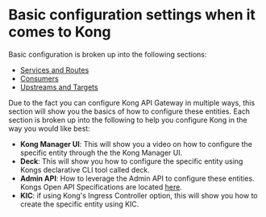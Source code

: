 # Basic configuration settings when it comes to Kong

Basic configuration is broken up into the following sections:

- [Services and Routes](./services-and-routes/) 
- [Consumers](./consumers/)
- [Upstreams and Targets](./upstreams-targets/)

Due to the fact you can configure Kong API Gateway in multiple ways, this section will show you the basics of how to configure these entities. Each section is broken up into the following to help you configure Kong in the way you would like best:

- **Kong Manager UI**: This will show you a video on how to configure the specific entity through the the Kong Manager UI.
- **Deck**: This will show you how to configure the specific entity using Kongs declarative CLI tool called deck.
- **Admin API**: How to leverage the Admin API to configure these entities. Kongs Open API Specifications are located [here](https://docs.konghq.com/api/).
- **KIC**: if using Kong's Ingress Controller option, this will show you how to create the specific entity using KIC.